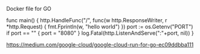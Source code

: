 Docker file for GO


func main() {
 http.HandleFunc("/", func(w http.ResponseWriter, r *http.Request) {
  fmt.Fprintln(w, "hello world")
 })
 port := os.Getenv("PORT")
 if port == "" {
  port = "8080"
 }
 log.Fatal(http.ListenAndServe(":"+port, nil))
}

https://medium.com/google-cloud/google-cloud-run-for-go-ec09ddbba111